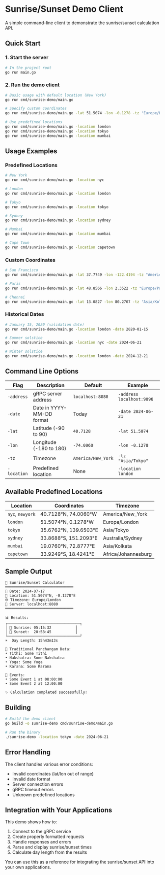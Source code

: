 # Sunrise/Sunset Demo Client

A simple command-line client to demonstrate the sunrise/sunset calculation API.

## Quick Start

### 1. Start the server
```bash
# In the project root
go run main.go
```

### 2. Run the demo client
```bash
# Basic usage with default location (New York)
go run cmd/sunrise-demo/main.go

# Specify custom coordinates
go run cmd/sunrise-demo/main.go -lat 51.5074 -lon -0.1278 -tz "Europe/London"

# Use predefined locations
go run cmd/sunrise-demo/main.go -location london
go run cmd/sunrise-demo/main.go -location tokyo
go run cmd/sunrise-demo/main.go -location mumbai
```

## Usage Examples

### Predefined Locations
```bash
# New York
go run cmd/sunrise-demo/main.go -location nyc

# London
go run cmd/sunrise-demo/main.go -location london

# Tokyo
go run cmd/sunrise-demo/main.go -location tokyo

# Sydney
go run cmd/sunrise-demo/main.go -location sydney

# Mumbai
go run cmd/sunrise-demo/main.go -location mumbai

# Cape Town
go run cmd/sunrise-demo/main.go -location capetown
```

### Custom Coordinates
```bash
# San Francisco
go run cmd/sunrise-demo/main.go -lat 37.7749 -lon -122.4194 -tz "America/Los_Angeles"

# Paris
go run cmd/sunrise-demo/main.go -lat 48.8566 -lon 2.3522 -tz "Europe/Paris"

# Chennai
go run cmd/sunrise-demo/main.go -lat 13.0827 -lon 80.2707 -tz "Asia/Kolkata"
```

### Historical Dates
```bash
# January 15, 2020 (validation date)
go run cmd/sunrise-demo/main.go -location london -date 2020-01-15

# Summer solstice
go run cmd/sunrise-demo/main.go -location nyc -date 2024-06-21

# Winter solstice
go run cmd/sunrise-demo/main.go -location london -date 2024-12-21
```

## Command Line Options

| Flag | Description | Default | Example |
|------|-------------|---------|---------|
| `-address` | gRPC server address | `localhost:8080` | `-address localhost:9090` |
| `-date` | Date in YYYY-MM-DD format | Today | `-date 2024-06-21` |
| `-lat` | Latitude (-90 to 90) | `40.7128` | `-lat 51.5074` |
| `-lon` | Longitude (-180 to 180) | `-74.0060` | `-lon -0.1278` |
| `-tz` | Timezone | `America/New_York` | `-tz "Asia/Tokyo"` |
| `-location` | Predefined location | None | `-location london` |

## Available Predefined Locations

| Location | Coordinates | Timezone |
|----------|-------------|----------|
| `nyc`, `newyork` | 40.7128°N, 74.0060°W | America/New_York |
| `london` | 51.5074°N, 0.1278°W | Europe/London |
| `tokyo` | 35.6762°N, 139.6503°E | Asia/Tokyo |
| `sydney` | 33.8688°S, 151.2093°E | Australia/Sydney |
| `mumbai` | 19.0760°N, 72.8777°E | Asia/Kolkata |
| `capetown` | 33.9249°S, 18.4241°E | Africa/Johannesburg |

## Sample Output

```
🌅 Sunrise/Sunset Calculator
═══════════════════════════════
📅 Date: 2024-07-17
📍 Location: 51.5074°N, -0.1278°E
🌐 Timezone: Europe/London
🔗 Server: localhost:8080
═══════════════════════════════

📊 Results:
┌─────────────────────────────────┐
│ 🌅 Sunrise: 05:15:32           │
│ 🌇 Sunset:  20:58:45           │
└─────────────────────────────────┘
☀️  Day Length: 15h43m13s

📜 Traditional Panchangam Data:
• Tithi: Some Tithi
• Nakshatra: Some Nakshatra
• Yoga: Some Yoga
• Karana: Some Karana

📅 Events:
• Some Event 1 at 08:00:00
• Some Event 2 at 12:00:00

✨ Calculation completed successfully!
```

## Building

```bash
# Build the demo client
go build -o sunrise-demo cmd/sunrise-demo/main.go

# Run the binary
./sunrise-demo -location tokyo -date 2024-06-21
```

## Error Handling

The client handles various error conditions:
- Invalid coordinates (lat/lon out of range)
- Invalid date format
- Server connection errors
- gRPC timeout errors
- Unknown predefined locations

## Integration with Your Applications

This demo shows how to:
1. Connect to the gRPC service
2. Create properly formatted requests
3. Handle responses and errors
4. Parse and display sunrise/sunset times
5. Calculate day length from the results

You can use this as a reference for integrating the sunrise/sunset API into your own applications.